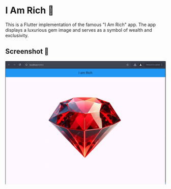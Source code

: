 # I Am Rich 💎

This is a Flutter implementation of the famous "I Am Rich" app. The app displays a luxurious gem image and serves as a symbol of wealth and exclusivity.

## Screenshot 📸
![I Am Rich Screenshot](appImage.png)
